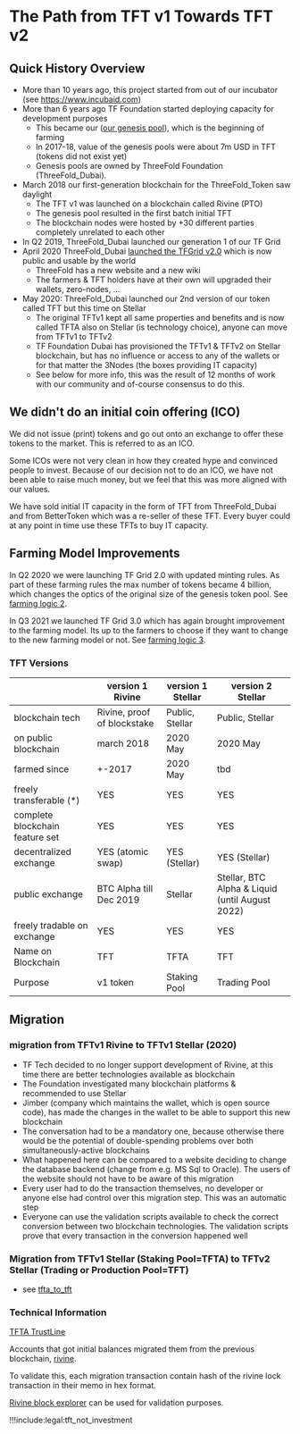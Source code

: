 # The Path from TFT v1 Towards TFT v2

## Quick History Overview

- More than 10 years ago, this project started from out of our incubator (see https://www.incubaid.com)
- More than 6 years ago TF Foundation started deploying capacity for development purposes
  - This became our ([our genesis pool](genesis_pool)), which is the beginning of farming
  - In 2017-18, value of the genesis pools were about 7m USD in TFT (tokens did not exist yet)
  - Genesis pools are owned by ThreeFold Foundation (ThreeFold_Dubai).
- March 2018 our first-generation blockchain for the ThreeFold_Token saw daylight
  - The TFT v1 was launched on a blockchain called Rivine (PTO)
  - The genesis pool resulted in the first batch initial TFT
  - The blockchain nodes were hosted by +30 different parties completely unrelated to each other
- In Q2 2019, ThreeFold_Dubai launched our generation 1 of our TF Grid
- April 2020 ThreeFold_Dubai [launched the TFGrid v2.0](threefold_grid_2_0) which is now public and usable by the world
  - ThreeFold has a new website and a new wiki
  - The farmers & TFT holders have at their own will upgraded their wallets, zero-nodes, ...
- May 2020: ThreeFold_Dubai launched our 2nd version of our token called TFT but this time on Stellar
  - The original TFTv1 kept all same properties and benefits and is now called TFTA also on Stellar (is technology choice), anyone can move from TFTv1 to TFTv2
  - TF Foundation Dubai has provisioned the TFTv1 & TFTv2 on Stellar blockchain, but has no influence or access to any of the wallets or for that matter the 3Nodes (the boxes providing IT capacity)
  - See below for more info, this was the result of 12 months of work with our community and of-course consensus to do this.

## We didn't do an initial coin offering (ICO)

We did not issue (print) tokens and go out onto an exchange to offer these tokens to the market. This is referred to as an ICO.

Some ICOs were not very clean in how they created hype and convinced people to invest. Because of our decision not to do an ICO, we have not been able to raise much money, but we feel that this was more aligned with our values.

We have sold initial IT capacity in the form of TFT from ThreeFold_Dubai and from BetterToken which was a re-seller of these TFT. Every buyer could at any point in time use these TFTs to buy IT capacity.

## Farming Model Improvements

In Q2 2020 we were launching TF Grid 2.0 with updated minting rules. As part of these farming rules the max number of tokens became 4 billion, which changes the optics of the original size of the genesis token pool. See [farming logic 2](farming_reward2).

In Q3 2021 we launched TF Grid 3.0 which has again brought improvement to the farming model. Its up to the farmers to choose if they want to change to the new farming model or not. See [farming logic 3](farming_reward).

### TFT Versions

|                                 | version 1 Rivine            | version 1 Stellar | version 2 Stellar           |
| ------------------------------- | --------------------------- | ----------------- | --------------------------- |
| blockchain tech                 | Rivine, proof of blockstake | Public, Stellar   | Public, Stellar             |
| on public blockchain            | march 2018                  | 2020 May          | 2020 May                    |
| farmed since                    | +-2017                      | 2020 May          | tbd                         |
| freely transferable (\*)        | YES                         | YES               | YES                         |
| complete blockchain feature set | YES                         | YES               | YES                         |
| decentralized exchange          | YES (atomic swap)           | YES (Stellar)     | YES (Stellar)               |
| public exchange                 | BTC Alpha till Dec 2019     | Stellar           | Stellar, BTC Alpha & Liquid (until August 2022) |
| freely tradable on exchange     | YES                         | YES               | YES                         |
| Name on Blockchain              | TFT                         | TFTA              | TFT                         |
| Purpose                         | v1 token                    | Staking Pool      | Trading Pool                |

## Migration

### migration from TFTv1 Rivine to TFTv1 Stellar (2020)

- TF Tech decided to no longer support development of Rivine, at this time there are better technologies available as blockchain
- The Foundation investigated many blockchain platforms & recommended to use Stellar
- Jimber (company which maintains the wallet, which is open source code), has made the changes in the wallet to be able to support this new blockchain
- The conversation had to be a mandatory one, because otherwise there would be the potential of double-spending problems over both simultaneously-active blockchains
- What happened here can be compared to a website deciding to change the database backend (change from e.g. MS Sql to Oracle). The users of the website should not have to be aware of this migration
- Every user had to do the transaction themselves, no developer or anyone else had control over this migration step. This was an automatic step
- Everyone can use the validation scripts available to check the correct conversion between two blockchain technologies. The validation scripts prove that every transaction in the conversion happened well

### Migration from TFTv1 Stellar (Staking Pool=TFTA) to TFTv2 Stellar (Trading or Production Pool=TFT)

- see [tfta_to_tft](tfta_to_tft)

### Technical Information

[TFTA TrustLine](https://stellar.expert/explorer/public/asset/TFTA-GBUT4GP5GJ6B3XW5PXENHQA7TXJI5GOPW3NF4W3ZIW6OOO4ISY6WNLN2)

Accounts that got initial balances migrated them from the previous blockchain, [rivine](https://explorer.threefoldtoken.com/).

To validate this, each migration transaction contain hash of the rivine lock transaction in their memo in hex format.

[Rivine block explorer](https://explorer.threefoldtoken.com/) can be used for validation purposes.

!!!include:legal:tft_not_investment